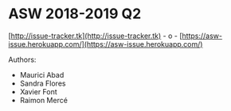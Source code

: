 # ASW 2018-2019 Q2
[http://issue-tracker.tk](http://issue-tracker.tk) - o - [https://asw-issue.herokuapp.com/](https://asw-issue.herokuapp.com/)

Authors:
- Maurici Abad
- Sandra Flores
- Xavier Font
- Raimon Mercé
